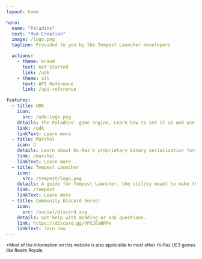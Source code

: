 ```yaml
---
layout: home

hero:
  name: "Paladins"
  text: "Mod Creation"
  image: /logo.png
  tagline: Provided to you by the Tempest Launcher developers

  actions:
    - theme: brand
      text: Get Started
      link: /udk
    - theme: alt
      text: API Reference
      link: /api-reference

features:
  - title: UDK
    icon:
      src: /udk-logo.png
    details: The Paladins' game engine. Learn how to set it up and use the editor to the fullest.
    link: /udk
    linkText: Learn more
  - title: Marshal
    icon: 🔢
    details: Learn about Hi-Rez's proprietary binary serialization format & networking layer.
    link: /marshal
    linkText: Learn more
  - title: Tempest Launcher
    icon:
      src: /tempest/logo.png
    details: A guide for Tempest Launcher, the utility meant to make this all easier.
    link: /tempest
    linkText: Learn more
  - title: Community Discord Server
    icon:
      src: /social/discord.svg
    details: Get help with modding or ask questions.
    link: https://discord.gg/YPXJEaNPPe
    linkText: Join now
---
```


<small>\*Most of the information on this website is also applicable to most other Hi-Rez UE3 games like Realm Royale.</small>
